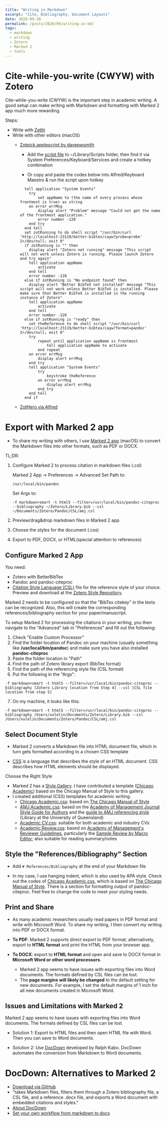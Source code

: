 ```yaml
---
title: "Writing in Markdown"
excerpt: "Cite, Bibliography, Document Layouts"
date: 2020-09-30
permalink: /posts/2020/09/writing-in-md/
tags:
  - markdown
  - writing
  - Zotero
  - Marked 2
  - tools
---
```



# Cite-while-you-write (CWYW) with Zotero

Cite-while-you-write (CWYW) is the important step in academic writing. A good setup can make writing with Markdown and formatting with Marked 2 app much more rewarding.

Steps: 
- Write with [Zettlr](https://www.zettlr.com/)
- Write with other editors (macOS)
  - [Zotpick.applescript by davepwsmith](https://davepwsmith.github.io/academic-scrivener-howto/)

    - Add the [script file](https://github.com/davepwsmith/zotpick-applescript/blob/master/zotpick-pandoc.applescript) to ~/Library/Scripts folder, then find it via System Preferences/Keyboard/Services and create a hotkey combination

    - Or copy and paste the codes below into Alfred/Keyboard Maestro & run the script upon hotkey

    ```applescript
      tell application "System Events"
      	try
      		set appName to (the name of every process whose frontmost is true) as string
      	on error errMsg
      		display alert "Problem" message "Could not get the name of the frontmost application."
      		error number -128
      	end try
      end tell
      set zotRunning to do shell script "/usr/bin/curl 'http://localhost:23119/better-bibtex/cayw?probe=probe' 2>/dev/null; exit 0"
      if zotRunning is "" then
      	display alert "Zotero not running" message "This script will not work unless Zotero is running. Please launch Zotero and try again"
      	tell application appName
      		activate
      	end tell
      	error number -128
      else if zotRunning is "No endpoint found" then
      	display alert "Better BibTeX not installed" message "This script will not work unless Better BibTeX is installed. Please make sure that Better BibTeX is installed in the running instance of Zotero"
      	tell application appName
      		activate
      	end tell
      	error number -128
      else if zotRunning is "ready" then
      	set theReference to do shell script "/usr/bin/curl 'http://localhost:23119/better-bibtex/cayw?format=pandoc' 2>/dev/null; exit 0"
      	try
      		repeat until application appName is frontmost
      			tell application appName to activate
      		end repeat
      	on error errMsg
      		display alert errMsg
      	end try
      	tell application "System Events"
      		try
      			keystroke theReference
      		on error errMsg
      			display alert errMsg
      		end try
      	end tell
      end if
      ```
  - [ZotHero via Alfred](https://github.com/deanishe/zothero)

# Export with Marked 2 app

- To share my writing with others, I use [Marked 2 app](https://marked2app.com/) (macOS) to convert the Markdown files into other formats, such as PDF or DOCX.

TL;DR:

1. Configure Marked 2 to process citation in markdown files (.csl)

   Marked 2 App -> Preferences -> Advanced
   Set Path to:
   ```
   /usr/local/bin/pandoc
   ```
   Set Args to:
   ```
   -f markdown+smart -t html5 --filter=/usr/local/bin/pandoc-citeproc --bibliography ~/Zotero/Library.bib --csl ~/Documents/Zotero/Pandoc/CSL/amj.csl
   ```
2. Preview/drag&drop markdown files in Marked 2 app

3. Choose the styles for the document (.css)

4. Export to PDF, DOCX, or HTML(special attention to references)

## Configure Marked 2 App

You need:

- Zotero with BetterBibTex
- Pandoc and pandoc-citeproc
- [Citation Style Language (CSL)](https://citationstyles.org/) file for the reference style of your choice. Preview and download at the [Zotero Style Repository](https://www.zotero.org/styles).

Marked 2 needs to be configured so that the "BibTex citekey" in the texts can be recognized. Also, this will create the corresponding references/bibliography section for your paper/manuscript.

To setup Marked 2 for processing the citations in your writing, you then navigate to the "Advanced" tab in "Preferences" and fill out the following:


1. Check "Enable Custom Processor"
2. Find the folder location of Pandoc on your machine (usually something like **/usr/local/bin/pandoc**) and make sure you have also installed **pandoc-citeproc**
3. Paste the folder location in "Path"
4. Find the path of Zotero library export (BibTex format)
5. Find the path of the referencing style file (CSL format)  
6. Put the following in the "Args":

```
-f markdown+smart -t html5 --filter=/usr/local/bin/pandoc-citeproc --bibliography [Zotero Library location from Step 4] --csl [CSL file location from step 5]
```

7. On my machine, it looks like this:

```
-f markdown+smart -t html5 --filter=/usr/local/bin/pandoc-citeproc --bibliography /Users/xulelin/Documents/Zotero/Library.bib --csl /Users/xulelin/Documents/Zotero/Pandoc/CSL/amj.csl
```

## Select Document Style

- Marked 2 converts a Markdown file into HTML document file, which in turn gets formatted according to a chosen CSS template

- [CSS](https://www.w3schools.com/css/default.asp) is a language that describes the style of an HTML document. CSS describes how HTML elements should be displayed.


Choose the Right Style

- Marked 2 has a [Style Gallery](https://marked2app.com/styles/#). I have contributed a template ([Chicago Academic](https://marked2app.com/styles/preview#Chicago%20Academic)) based on the Chicago Manual of Style to this gallery.
- I created additional (CSS) templates for academic writing.
  - [Chicago Academic.css](https://linxule.github.io/files/css/chicago-academic.css): based on [The Chicago Manual of Style](https://www.chicagomanualofstyle.org/home.html)
  - [AMJ Academic.css](https://linxule.github.io/files/css/amj-academic.css): based on the [Academy of Management Journal Style Guide for Authors](http://aom.org/publications/amj/styleguide/) and the [guide to AMJ referencing style](https://guides.library.uq.edu.au/amj-version-for-printing) (Library at the University of Queensland)
  - [Academic CV.css](https://linxule.github.io/files/css/academic-cv.css): suitable for both academic and industry CVs
  - [Academic Review.css](https://linxule.github.io/files/css/academic-review.css): based on [Academy of Management's Reviewer Guidelines](http://aom.org/annualmeeting/reviewerguidelines/), particularly the [Sample Review by Macro Editor](https://aom.org/uploadedFiles/Publications/AMJ/ReviewsbyMacroEditors.pdf); also suitable for reading summary/notes

## Style the "References/Bibliography" Section

- Add `# References/Bibliography` at the end of your Markdown file

- In my case, I use hanging indent, which is also used by APA style. Check out the codes of [Chicago Academic.css](https://linxule.github.io/files/css/chicago-academic.css), which is based on [The Chicago Manual of Style](https://www.chicagomanualofstyle.org/home.html). There is a section for formatting output of pandoc-citeproc. Feel free to change the code to meet your styling needs.

## Print and Share

- As many academic researchers usually read papers in PDF format and write with Microsoft Word. To share my writing, I then convert my writing into PDF or DOCX format.

- **To PDF**: Marked 2 supports direct export to PDF format; alternatively, export to **HTML format** and print the HTML from your browser app.

- **To DOCX**: export to **HTML format** and open and save to DOCX format in **Microsoft Word or other word processors**.

  - Marked 2 app seems to have issues with exporting files into Word documents. The formats defined by CSL files can be lost.
  - The **page margins will likely be changed** to the default setting for new documents. For example, I set the default margins of 1 inch for all new documents created in Microsoft Word.

## Issues and Limitations with Marked 2

Marked 2 app seems to have issues with exporting files into Word documents. The formats defined by CSL files can be lost.

- Solution 1: Export to HTML files and then open HTML file with Word. Then you can save to Word documents.

- Solution 2: Use [DocDown](https://raphaelkabo.com/blog/posts/introducing-docdown/) developed by Ralph Kabo. DocDown automates the conversion from Markdown to Word documents.

# DocDown: Alternatives to Marked 2

- [Download via GitHub](https://github.com/lowercasename/docdown)
- "takes Markdown files, filters them through a Zotero bibliography file, a CSL file, and a reference .docx file, and exports a Word document with embedded citations and styles."
- [About DocDown](https://raphaelkabo.com/blog/introducing-docdown/)
- [Set your own workflow from markdown to docx](https://raphaelkabo.com/blog/markdown-to-word/)
